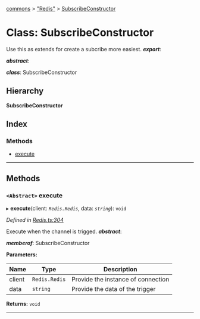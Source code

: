 [commons](../README.md) > ["Redis"](../modules/_redis_.md) > [SubscribeConstructor](../classes/_redis_.subscribeconstructor.md)

# Class: SubscribeConstructor

Use this as extends for create a subcribe more easiest.
*__export__*: 

*__abstract__*: 

*__class__*: SubscribeConstructor

## Hierarchy

**SubscribeConstructor**

## Index

### Methods

* [execute](_redis_.subscribeconstructor.md#execute)

---

## Methods

<a id="execute"></a>

### `<Abstract>` execute

▸ **execute**(client: *`Redis.Redis`*, data: *`string`*): `void`

*Defined in [Redis.ts:304](https://github.com/Maxime6678/commons/blob/72bac02/src/Redis.ts#L304)*

Execute when the channel is trigged.
*__abstract__*: 

*__memberof__*: SubscribeConstructor

**Parameters:**

| Name | Type | Description |
| ------ | ------ | ------ |
| client | `Redis.Redis` |  Provide the instance of connection |
| data | `string` |  Provide the data of the trigger |

**Returns:** `void`

___

